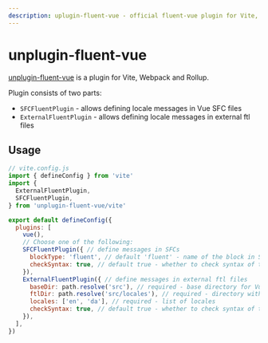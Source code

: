 ```yaml
---
description: uplugin-fluent-vue - official fluent-vue plugin for Vite, Webpack and Rollup. It allows defining locale messages directly in Vue SFC files or in external ftl files.
---
```


# unplugin-fluent-vue

[unplugin-fluent-vue](https://github.com/fluent-vue/unplugin-fluent-vue) is a plugin for Vite, Webpack and Rollup.

Plugin consists of two parts:
 * `SFCFluentPlugin` - allows defining locale messages in Vue SFC files
 * `ExternalFluentPlugin` - allows defining locale messages in external ftl files

## Usage

```js
// vite.config.js
import { defineConfig } from 'vite'
import {
  ExternalFluentPlugin,
  SFCFluentPlugin,
} from 'unplugin-fluent-vue/vite'

export default defineConfig({
  plugins: [
    vue(),
    // Choose one of the following:
    SFCFluentPlugin({ // define messages in SFCs
      blockType: 'fluent', // default 'fluent' - name of the block in SFCs
      checkSyntax: true, // default true - whether to check syntax of the messages
    }),
    ExternalFluentPlugin({ // define messages in external ftl files
      baseDir: path.resolve('src'), // required - base directory for Vue files
      ftlDir: path.resolve('src/locales'), // required - directory with ftl files
      locales: ['en', 'da'], // required - list of locales
      checkSyntax: true, // default true - whether to check syntax of the messages
    }),
  ],
})
